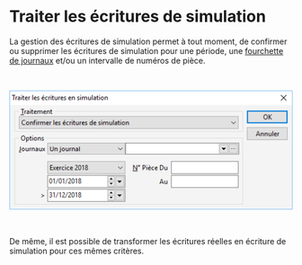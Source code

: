 # Traiter les écritures de simulation


La gestion des écritures de simulation permet à tout moment, de confirmer 
 ou supprimer les écritures de simulation pour une période, une [fourchette de journaux](../../Journaux/SelectionJournaux.md) 
 et/ou un intervalle de numéros de pièce.


 


![](TraiterEcrituresSimulation.png)


 


De même, il est possible de transformer les écritures réelles en écriture 
 de simulation pour ces mêmes critères.


 







   



